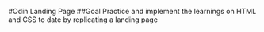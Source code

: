#Odin Landing Page
##Goal
Practice and implement the learnings on HTML and CSS to date by replicating a landing page